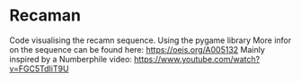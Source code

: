 # Recaman
Code visualising the recamn sequence. Using the pygame library
More infor on the sequence can be found here: https://oeis.org/A005132
Mainly inspired by a Numberphile video: https://www.youtube.com/watch?v=FGC5TdIiT9U
